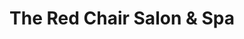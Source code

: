 ---
title: "The Red Chair Salon & Spa"
url: /vancouver/the-red-chair-salon-and-spa/
shop: hairdresser
---